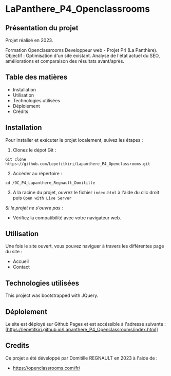 # LaPanthere_P4_Openclassrooms

## Présentation du projet

Projet réalisé en 2023.

Formation Openclassrooms Developpeur web - Projet P4 (La Panthère).
Objectif : Optimisation d'un site existant. Analyse de l'état actuel du SEO, améliorations et comparaison des résultats avant/après.


## Table des matières

* Installation
* Utilisation
* Technologies utilisées
* Déploiement
* Crédits


## Installation

Pour installer et exécuter le projet localement, suivez les étapes : 

1. Clonez le dépot Git : 
```
Git clone https://github.com/Lepetitkiri/Lapanthere_P4_Openclassrooms.git
```

2. Accéder au répertoire :
```
cd /OC_P4_Lapanthere_Regnault_Domitille
```

3. A la racine du projet, ouvrez le fichier `index.html` à l'aide du clic droit puis `Open with Live Server` 


*Si le projet ne s'ouvre pas :*
* Vérifiez la compatibilité avec votre navigateur web.


## Utilisation
Une fois le site ouvert, vous pouvez naviguer à travers les différentes page du site :
* Accueil
* Contact


## Technologies utilisées

This project was bootstrapped with JQuery.


## Déploiement

Le site est déployé sur Github Pages et est accéssible à l'adresse suivante : [https://lepetitkiri.github.io/Lapanthere_P4_Openclassrooms/index.html]

## Credits

Ce projet a été développé par Domitille REGNAULT en 2023 à l'aide de :
* https://openclassrooms.com/fr/